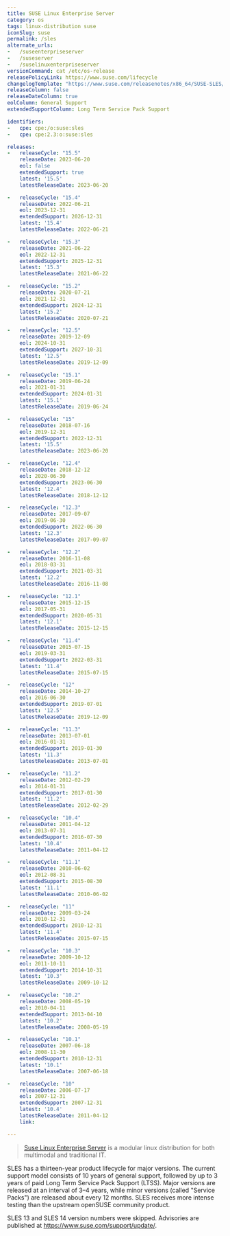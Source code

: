 ```yaml
---
title: SUSE Linux Enterprise Server
category: os
tags: linux-distribution suse
iconSlug: suse
permalink: /sles
alternate_urls:
-   /suseenterpriseserver
-   /suseserver
-   /suselinuxenterpriseserver
versionCommand: cat /etc/os-release
releasePolicyLink: https://www.suse.com/lifecycle
changelogTemplate: "https://www.suse.com/releasenotes/x86_64/SUSE-SLES/{{'__RELEASE_CYCLE__'|replace:'.','-SP'}}/"
releaseColumn: false
releaseDateColumn: true
eolColumn: General Support
extendedSupportColumn: Long Term Service Pack Support

identifiers:
-   cpe: cpe:/o:suse:sles
-   cpe: cpe:2.3:o:suse:sles

releases:
-   releaseCycle: "15.5"
    releaseDate: 2023-06-20
    eol: false
    extendedSupport: true
    latest: '15.5'
    latestReleaseDate: 2023-06-20

-   releaseCycle: "15.4"
    releaseDate: 2022-06-21
    eol: 2023-12-31
    extendedSupport: 2026-12-31
    latest: '15.4'
    latestReleaseDate: 2022-06-21

-   releaseCycle: "15.3"
    releaseDate: 2021-06-22
    eol: 2022-12-31
    extendedSupport: 2025-12-31
    latest: '15.3'
    latestReleaseDate: 2021-06-22

-   releaseCycle: "15.2"
    releaseDate: 2020-07-21
    eol: 2021-12-31
    extendedSupport: 2024-12-31
    latest: '15.2'
    latestReleaseDate: 2020-07-21

-   releaseCycle: "12.5"
    releaseDate: 2019-12-09
    eol: 2024-10-31
    extendedSupport: 2027-10-31
    latest: '12.5'
    latestReleaseDate: 2019-12-09

-   releaseCycle: "15.1"
    releaseDate: 2019-06-24
    eol: 2021-01-31
    extendedSupport: 2024-01-31
    latest: '15.1'
    latestReleaseDate: 2019-06-24

-   releaseCycle: "15"
    releaseDate: 2018-07-16
    eol: 2019-12-31
    extendedSupport: 2022-12-31
    latest: '15.5'
    latestReleaseDate: 2023-06-20

-   releaseCycle: "12.4"
    releaseDate: 2018-12-12
    eol: 2020-06-30
    extendedSupport: 2023-06-30
    latest: '12.4'
    latestReleaseDate: 2018-12-12

-   releaseCycle: "12.3"
    releaseDate: 2017-09-07
    eol: 2019-06-30
    extendedSupport: 2022-06-30
    latest: '12.3'
    latestReleaseDate: 2017-09-07

-   releaseCycle: "12.2"
    releaseDate: 2016-11-08
    eol: 2018-03-31
    extendedSupport: 2021-03-31
    latest: '12.2'
    latestReleaseDate: 2016-11-08

-   releaseCycle: "12.1"
    releaseDate: 2015-12-15
    eol: 2017-05-31
    extendedSupport: 2020-05-31
    latest: '12.1'
    latestReleaseDate: 2015-12-15

-   releaseCycle: "11.4"
    releaseDate: 2015-07-15
    eol: 2019-03-31
    extendedSupport: 2022-03-31
    latest: '11.4'
    latestReleaseDate: 2015-07-15

-   releaseCycle: "12"
    releaseDate: 2014-10-27
    eol: 2016-06-30
    extendedSupport: 2019-07-01
    latest: '12.5'
    latestReleaseDate: 2019-12-09

-   releaseCycle: "11.3"
    releaseDate: 2013-07-01
    eol: 2016-01-31
    extendedSupport: 2019-01-30
    latest: '11.3'
    latestReleaseDate: 2013-07-01

-   releaseCycle: "11.2"
    releaseDate: 2012-02-29
    eol: 2014-01-31
    extendedSupport: 2017-01-30
    latest: '11.2'
    latestReleaseDate: 2012-02-29

-   releaseCycle: "10.4"
    releaseDate: 2011-04-12
    eol: 2013-07-31
    extendedSupport: 2016-07-30
    latest: '10.4'
    latestReleaseDate: 2011-04-12

-   releaseCycle: "11.1"
    releaseDate: 2010-06-02
    eol: 2012-08-31
    extendedSupport: 2015-08-30
    latest: '11.1'
    latestReleaseDate: 2010-06-02

-   releaseCycle: "11"
    releaseDate: 2009-03-24
    eol: 2010-12-31
    extendedSupport: 2010-12-31
    latest: '11.4'
    latestReleaseDate: 2015-07-15

-   releaseCycle: "10.3"
    releaseDate: 2009-10-12
    eol: 2011-10-11
    extendedSupport: 2014-10-31
    latest: '10.3'
    latestReleaseDate: 2009-10-12

-   releaseCycle: "10.2"
    releaseDate: 2008-05-19
    eol: 2010-04-11
    extendedSupport: 2013-04-10
    latest: '10.2'
    latestReleaseDate: 2008-05-19

-   releaseCycle: "10.1"
    releaseDate: 2007-06-18
    eol: 2008-11-30
    extendedSupport: 2010-12-31
    latest: '10.1'
    latestReleaseDate: 2007-06-18

-   releaseCycle: "10"
    releaseDate: 2006-07-17
    eol: 2007-12-31
    extendedSupport: 2007-12-31
    latest: '10.4'
    latestReleaseDate: 2011-04-12
    link:

---
```


> [Suse Linux Enterprise Server](https://www.suse.com/products/server/) is a modular linux
> distribution for both multimodal and traditional IT.

SLES has a thirteen-year product lifecycle for major versions. The current support model consists
of 10 years of general support, followed by up to 3 years of paid Long Term Service Pack Support
(LTSS). Major versions are released at an interval of 3–4 years, while minor versions (called
"Service Packs") are released about every 12 months. SLES receives more intense testing than the
upstream openSUSE community product.

SLES 13 and SLES 14 version numbers were skipped. Advisories are published at <https://www.suse.com/support/update/>.
